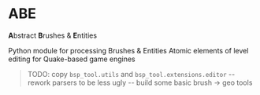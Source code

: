 # ABE
**A**bstract **B**rushes & **E**ntities

Python module for processing Brushes & Entities
Atomic elements of level editing for Quake-based game engines

> TODO: copy `bsp_tool.utils` and `bsp_tool.extensions.editor`
> -- rework parsers to be less ugly
> -- build some basic brush -> geo tools
